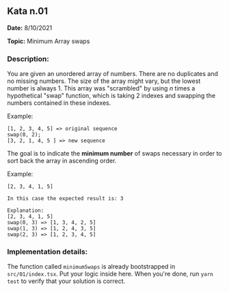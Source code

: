 ## Kata n.01

**Date:** 8/10/2021

**Topic:** Minimum Array swaps

### Description:

You are given an unordered array of numbers. There are no duplicates and no missing numbers. The size of the array might vary, but the lowest number is always 1. This array was "scrambled" by using _n_ times a hypothetical "swap" function, which is taking 2 indexes and swapping the numbers contained in these indexes.

Example:

```
[1, 2, 3, 4, 5] => original sequence
swap(0, 2);
[3, 2, 1, 4, 5 ] => new sequence

```

The goal is to indicate the **minimum number** of swaps necessary in order to sort back the array in ascending order.

Example:

```
[2, 3, 4, 1, 5]

In this case the expected result is: 3

Explanation:
[2, 3, 4, 1, 5]
swap(0, 3) => [1, 3, 4, 2, 5]
swap(1, 3) => [1, 2, 4, 3, 5]
swap(2, 3) => [1, 2, 3, 4, 5]

```

### Implementation details:

The function called `minimumSwaps` is already bootstrapped in `src/01/index.tsx`. Put your logic inside here.
When you're done, run `yarn test` to verify that your solution is correct.
